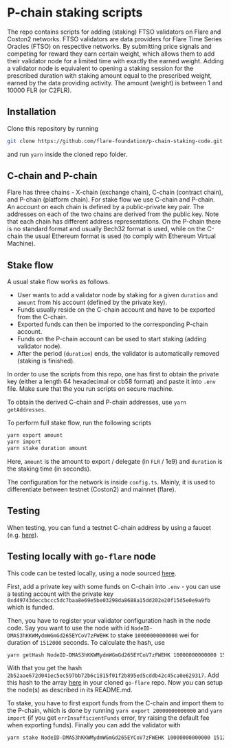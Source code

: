 # P-chain staking scripts

The repo contains scripts for adding (staking) FTSO validators on Flare and Coston2 networks. FTSO validators are data providers for Flare Time Series Oracles (FTSO) on respective networks. By submitting price signals and competing for reward they earn certain weight, which allows them to add their validator node for a limited time with exactly the earned weight. Adding a validator node is equivalent to opening a staking session for the prescribed duration with staking amount equal to the prescribed weight, earned by the data providing activity. The amount (weight) is between 1 and 10000 FLR (or C2FLR).  

## Installation
Clone this repository by running 
```bash
git clone https://github.com/flare-foundation/p-chain-staking-code.git
```
and run `yarn` inside the cloned repo folder.

## C-chain and P-chain

Flare has three chains - X-chain (exchange chain), C-chain (contract chain), and P-chain (platform chain). For stake flow we use C-chain and P-chain. 
An account on each chain is defined by a public-private key pair. The addresses on each of the two chains are derived from the public key.
Note that each chain has different address representations. On the P-chain there is no standard format and usually Bech32 format is used,
while on the C-chain the usual Ethereum format is used (to comply with Ethereum Virtual Machine).

## Stake flow

A usual stake flow works as follows.
- User wants to add a validator node by staking for a given `duration` and `amount` from his account (defined by the private key).
- Funds usually reside on the C-chain account and have to be exported from the C-chain.
- Exported funds can then be imported to the corresponding P-chain account.
- Funds on the P-chain account can be used to start staking (adding validator node).
- After the period (`duration`) ends, the validator is automatically removed (staking is finished).

In order to use the scripts from this repo, one has first to obtain the private key (either a length 64 hexadecimal or cb58 format) and paste it into `.env` file.
Make sure that the you run scripts on secure machine.

To obtain the derived C-chain and P-chain addresses, use `yarn getAddresses`.

To perform full stake flow, run the following scripts
```bash
yarn export amount
yarn import
yarn stake duration amount
```

Here, `amount` is the amount to export / delegate (in `FLR` / 1e9) and `duration` is the staking time (in seconds).

The configuration for the network is inside `config.ts`. Mainly, it is used to differentiate between testnet (Coston2) and mainnet (flare).

## Testing
When testing, you can fund a testnet C-chain address by using a faucet (e.g. [here](https://faucet.towolabs.com/)).

## Testing locally with `go-flare` node

This code can be tested locally, using a node sourced [here](https://github.com/flare-foundation/go-flare).

First, add a private key with some funds on C-chain into `.env` - you can use a testing account
with the private key `0xd49743deccbccc5dc7baa8e69e5be03298da8688a15dd202e20f15d5e0e9a9fb` which is funded.

Then, you have to register your validator configuration hash in the node code.
Say you want to use the node with id `NodeID-DMAS3hKKWMydmWGmGd265EYCoV7zFWEHK` to stake `10000000000000` wei
for duration of `1512000` seconds. To calculate the hash, use
```bash
yarn getHash NodeID-DMAS3hKKWMydmWGmGd265EYCoV7zFWEHK 10000000000000 1512000
```
With that you get the hash `2b52aae672d041ec5ec597bb72b6c1815f01f2b895ed5cddb42c45ca0e629317`.
Add this hash to the array [here](https://github.com/flare-foundation/go-flare/blob/main/avalanchego/utils/constants/validator_config.go#L76) in your cloned `go-flare` repo. Now you can setup the node(s) as described in its README.md. 

To stake, you have to first export funds from the C-chain and import them to the P-chain, which is done by running
`yarn export 20000000000000` and `yarn import` (if you get `errInsufficientFunds` error, 
try raising the default fee when exporting funds). Finally you can add the validator with
```bash
yarn stake NodeID-DMAS3hKKWMydmWGmGd265EYCoV7zFWEHK 10000000000000 1512000
```
